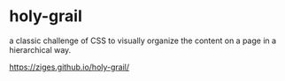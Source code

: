# holy-grail
a classic challenge of CSS to visually organize the content on a page in a hierarchical way.

https://ziges.github.io/holy-grail/
